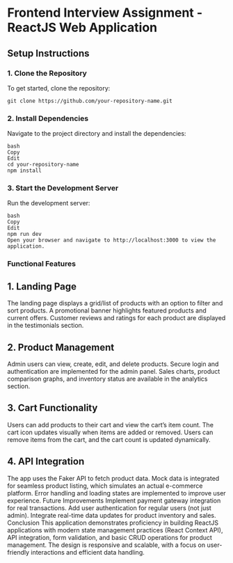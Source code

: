 # Frontend Interview Assignment - ReactJS Web Application

## Setup Instructions

### 1. Clone the Repository
To get started, clone the repository:

```
git clone https://github.com/your-repository-name.git
```
### 2. Install Dependencies
Navigate to the project directory and install the dependencies:
```
bash
Copy
Edit
cd your-repository-name
npm install
```

### 3. Start the Development Server
Run the development server:
```
bash
Copy
Edit
npm run dev
Open your browser and navigate to http://localhost:3000 to view the application.
```
### Functional Features
## 1. Landing Page
The landing page displays a grid/list of products with an option to filter and sort products.
A promotional banner highlights featured products and current offers.
Customer reviews and ratings for each product are displayed in the testimonials section.
## 2. Product Management
Admin users can view, create, edit, and delete products.
Secure login and authentication are implemented for the admin panel.
Sales charts, product comparison graphs, and inventory status are available in the analytics section.
## 3. Cart Functionality
Users can add products to their cart and view the cart’s item count.
The cart icon updates visually when items are added or removed.
Users can remove items from the cart, and the cart count is updated dynamically.
## 4. API Integration
The app uses the Faker API to fetch product data. Mock data is integrated for seamless product listing, which simulates an actual e-commerce platform.
Error handling and loading states are implemented to improve user experience.
Future Improvements
Implement payment gateway integration for real transactions.
Add user authentication for regular users (not just admin).
Integrate real-time data updates for product inventory and sales.
Conclusion
This application demonstrates proficiency in building ReactJS applications with modern state management practices (React Context API), API integration, form validation, and basic CRUD operations for product management. The design is responsive and scalable, with a focus on user-friendly interactions and efficient data handling.

